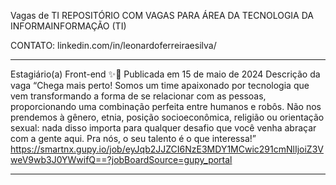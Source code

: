 Vagas de TI
REPOSITÓRIO COM VAGAS PARA ÁREA DA TECNOLOGIA DA INFORMAINFORMAÇÃO (TI)

CONTATO: linkedin.com/in/leonardoferreiraesilva/


__________________________________________________________________________________________________________________________________________________________________________________________
Estagiário(a) Front-end ✨🚀 Publicada em 15 de maio de 2024
Descrição da vaga
“Chega mais perto! Somos um time apaixonado por tecnologia que vem transformando a forma de se relacionar com as pessoas, proporcionando uma combinação perfeita entre humanos e robôs.
Não nos prendemos à gênero, etnia, posição socioeconômica, religião ou orientação sexual: nada disso importa para qualquer desafio que você venha abraçar com a gente aqui.
Pra nós, o seu talento é o que interessa!”
https://smartnx.gupy.io/job/eyJqb2JJZCI6NzE3MDY1MCwic291cmNlIjoiZ3VweV9wb3J0YWwifQ==?jobBoardSource=gupy_portal

____________________________________________________________________________________________________________________________________________________________________________________________
